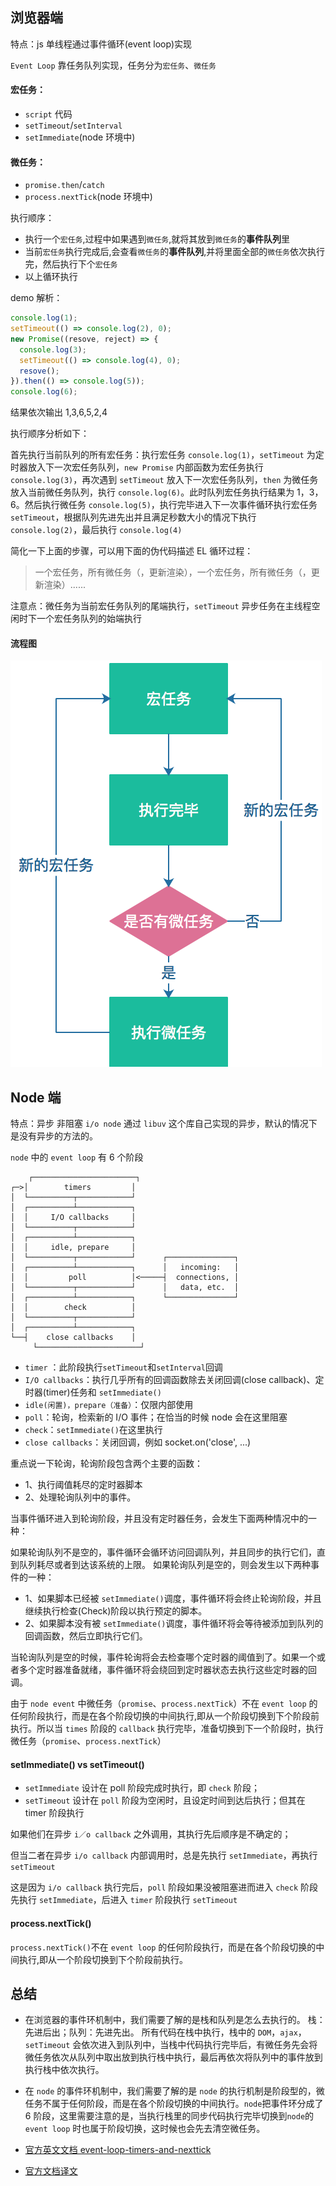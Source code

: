 ## 浏览器端

特点：js 单线程通过事件循环(event loop)实现

`Event Loop` 靠任务队列实现，任务分为`宏任务`、`微任务`

#### 宏任务：

- `script` 代码
- `setTimeout`/`setInterval`
- `setImmediate`(node 环境中)

####  微任务：

- `promise.then`/`catch`
- `process.nextTick`(node 环境中)

执行顺序：

- 执行一个`宏任务`,过程中如果遇到`微任务`,就将其放到`微任务`的**事件队列**里
- 当前`宏任务`执行完成后,会查看`微任务`的**事件队列**,并将里面全部的`微任务`依次执行完，然后执行下个`宏任务`
- 以上循环执行

demo 解析：

```js
console.log(1);
setTimeout(() => console.log(2), 0);
new Promise((resove, reject) => {
  console.log(3);
  setTimeout(() => console.log(4), 0);
  resove();
}).then(() => console.log(5));
console.log(6);
```

结果依次输出 1,3,6,5,2,4

执行顺序分析如下：

首先执行当前队列的所有宏任务：执行宏任务 `console.log(1)`，`setTimeout` 为定时器放入下一次宏任务队列，`new Promise` 内部函数为宏任务执行 `console.log(3)`，再次遇到 `setTimeout` 放入下一次宏任务队列，`then` 为微任务放入当前微任务队列，执行 `console.log(6)`。此时队列宏任务执行结果为 1，3，6。然后执行微任务 `console.log(5)`，执行完毕进入下一次事件循环执行宏任务 `setTimeout`，根据队列先进先出并且满足秒数大小的情况下执行 `console.log(2)`，最后执行 `console.log(4)`

简化一下上面的步骤，可以用下面的伪代码描述 EL 循环过程：

> 一个宏任务，所有微任务（，更新渲染），一个宏任务，所有微任务（，更新渲染）......

注意点：微任务为当前宏任务队列的尾端执行，`setTimeout` 异步任务在主线程空闲时下一个宏任务队列的始端执行

#### 流程图

![](./images/事件循环/event-loop.png)

## Node 端

特点：异步 非阻塞 `i/o node` 通过 `libuv` 这个库自己实现的异步，默认的情况下是没有异步的方法的。

`node` 中的 `event loop` 有 6 个阶段

```
	┌───────────────────────┐
┌─>│        timers         │
│  └──────────┬────────────┘
│  ┌──────────┴────────────┐
│  │     I/O callbacks     │
│  └──────────┬────────────┘
│  ┌──────────┴────────────┐
│  │     idle, prepare     │
│  └──────────┬────────────┘      ┌───────────────┐
│  ┌──────────┴────────────┐      │   incoming:   │
│  │         poll          │<─────┤  connections, │
│  └──────────┬────────────┘      │   data, etc.  │
│  ┌──────────┴────────────┐      └───────────────┘
│  │        check          │
│  └──────────┬────────────┘
│  ┌──────────┴────────────┐
└──┤    close callbacks    │
	 └───────────────────────┘
```

- `timer` ：此阶段执行`setTimeout`和`setInterval`回调
- `I/O callbacks`：执行几乎所有的回调函数除去关闭回调(close callback)、定时器(timer)任务和 `setImmediate()`
- `idle(闲置)，prepare（准备）`：仅限内部使用
- `poll`：轮询，检索新的 I/O 事件；在恰当的时候 node 会在这里阻塞
- `check`：`setImmediate()`在这里执行
- `close callbacks`：关闭回调，例如 socket.on('close', ...)

重点说一下轮询，轮询阶段包含两个主要的函数：

- 1、执行阈值耗尽的定时器脚本
- 2、处理轮询队列中的事件。

当事件循环进入到轮询阶段，并且没有定时器任务，会发生下面两种情况中的一种：

如果轮询队列不是空的，事件循环会循环访问回调队列，并且同步的执行它们，直到队列耗尽或者到达该系统的上限。
如果轮询队列是空的，则会发生以下两种事件的一种：

- 1、如果脚本已经被 `setImmediate()`调度，事件循环将会终止轮询阶段，并且继续执行检查(Check)阶段以执行预定的脚本。
- 2、如果脚本没有被 `setImmediate()`调度，事件循环将会等待被添加到队列的回调函数，然后立即执行它们。

当轮询队列是空的时候，事件轮询将会去检查哪个定时器的阈值到了。如果一个或者多个定时器准备就绪，事件循环将会绕回到定时器状态去执行这些定时器的回调。

由于 `node event` 中微任务（`promise`、`process.nextTick`）不在 `event loop` 的任何阶段执行，而是在各个阶段切换的中间执行,即从一个阶段切换到下个阶段前执行。所以当 `times` 阶段的 `callback` 执行完毕，准备切换到下一个阶段时，执行微任务（`promise`、`process.nextTick`）

#### setImmediate() vs setTimeout()

- `setImmediate` 设计在 poll 阶段完成时执行，即 `check` 阶段；
- `setTimeout` 设计在 `poll` 阶段为空闲时，且设定时间到达后执行；但其在 timer 阶段执行

如果他们在异步 `i／o callback` 之外调用，其执行先后顺序是不确定的；

但当二者在异步 `i/o callback` 内部调用时，总是先执行 `setImmediate`，再执行 `setTimeout`

这是因为 `i/o callback` 执行完后，`poll` 阶段如果没被阻塞进而进入 `check` 阶段先执行 `setImmediate`，后进入 `timer` 阶段执行 `setTimeout`

#### process.nextTick()

`process.nextTick()`不在 `event loop` 的任何阶段执行，而是在各个阶段切换的中间执行,即从一个阶段切换到下个阶段前执行。

## 总结

- 在浏览器的事件环机制中，我们需要了解的是栈和队列是怎么去执行的。
  栈：先进后出；队列：先进先出。
  所有代码在栈中执行，栈中的 `DOM`，`ajax`，`setTimeout` 会依次进入到队列中，当栈中代码执行完毕后，有微任务先会将微任务依次从队列中取出放到执行栈中执行，最后再依次将队列中的事件放到执行栈中依次执行。

- 在 `node` 的事件环机制中，我们需要了解的是 `node` 的执行机制是阶段型的，微任务不属于任何阶段，而是在各个阶段切换的中间执行。`node`把事件环分成了 6 阶段，这里需要注意的是，当执行栈里的同步代码执行完毕切换到`node`的`event loop` 时也属于阶段切换，这时候也会先去清空微任务。

- [官方英文文档 event-loop-timers-and-nexttick](https://github.com/nodejs/node/blob/v6.x/doc/topics/event-loop-timers-and-nexttick.md)
- [官方文档译文](https://zhuanlan.zhihu.com/p/34451546)
